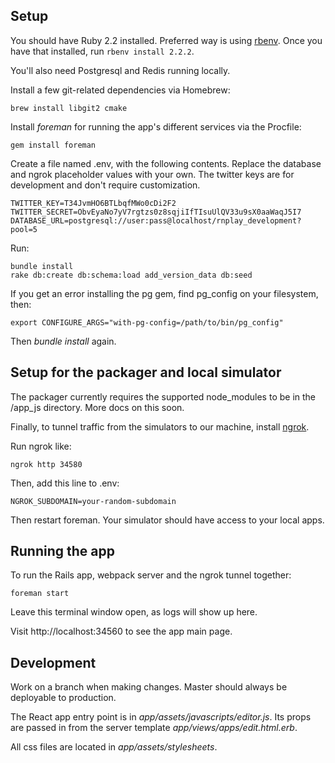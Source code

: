 ## Setup

You should have Ruby 2.2 installed. Preferred way is using [rbenv](https://github.com/sstephenson/rbenv). Once you have that installed, run ```rbenv install 2.2.2```.

You'll also need Postgresql and Redis running locally.

Install a few git-related dependencies via Homebrew:

```
brew install libgit2 cmake
```

Install *foreman* for running the app's different services via the Procfile:

```
gem install foreman
```

Create a file named .env, with the following contents. Replace the database and ngrok placeholder values with your own. The twitter keys are for development and don't require customization.

```
TWITTER_KEY=T34JvmHO6BTLbqfMWo0cDi2F2
TWITTER_SECRET=ObvEyaNo7yV7rgtzs0z8sqjiIfTIsuUlQV33u9sX0aaWaqJ5I7
DATABASE_URL=postgresql://user:pass@localhost/rnplay_development?pool=5
```

Run:

```
bundle install
rake db:create db:schema:load add_version_data db:seed
```

If you get an error installing the pg gem, find pg_config on your filesystem, then:

```
export CONFIGURE_ARGS="with-pg-config=/path/to/bin/pg_config"
```

Then *bundle install* again.

## Setup for the packager and local simulator

The packager currently requires the supported node_modules to be in the /app_js directory. More docs on this soon.

Finally, to tunnel traffic from the simulators to our machine, install [ngrok](http://ngrok.com).

Run ngrok like:

```
ngrok http 34580
```

Then, add this line to .env:

```
NGROK_SUBDOMAIN=your-random-subdomain
```

Then restart foreman. Your simulator should have access to your local apps.

## Running the app

To run the Rails app, webpack server and the ngrok tunnel together:

```
foreman start
```

Leave this terminal window open, as logs will show up here.

Visit http://localhost:34560 to see the app main page.

## Development

Work on a branch when making changes. Master should always be deployable to production.

The React app entry point is in *app/assets/javascripts/editor.js*. Its props are passed in from the server template *app/views/apps/edit.html.erb*.

All css files are located in *app/assets/stylesheets*.
